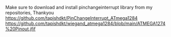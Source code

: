 Make sure to download and install pinchangeinterrupt library from my repositories, Thankyou
https://github.com/tapishdkt/PinChangeInterrupt_ATmega1284
https://github.com/tapishdkt/wiegand_atmega1284/blob/main/ATMEGA1274%20Pinout.jfif
